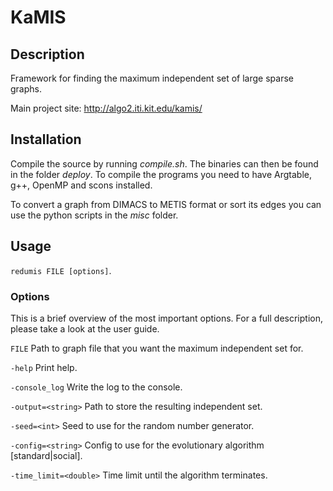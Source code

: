 # KaMIS #
## Description ##
Framework for finding the maximum independent set of large sparse graphs.

Main project site:
http://algo2.iti.kit.edu/kamis/

## Installation ##
Compile the source by running *compile.sh*. The binaries can then be found in the folder *deploy*.
To compile the programs you need to have Argtable, g++, OpenMP and scons installed.

To convert a graph from DIMACS to METIS format or sort its edges you can use the python scripts in the *misc* folder.

## Usage ##
`redumis FILE [options]`.    

### Options ###
This is a brief overview of the most important options.
For a full description, please take a look at the user guide.

`FILE`
Path to graph file that you want the maximum independent set for.

`-help`
Print help.

`-console_log`
Write the log to the console.

`-output=<string>`
Path to store the resulting independent set.

`-seed=<int>`
Seed to use for the random number generator.

`-config=<string>`
Config to use for the evolutionary algorithm [standard|social].

`-time_limit=<double>`
Time limit until the algorithm terminates.

